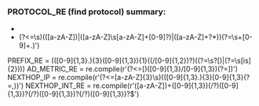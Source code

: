 ### PROTOCOL_RE (find protocol) summary:
* 
* (?<=\s)(([a-zA-Z])|([a-zA-Z]\s[a-zA-Z]+[0-9]?)|([a-zA-Z]+?\*))(?=\s+[0-9]+\.)')

PREFIX_RE = (([0-9]{1,3}\.){3}([0-9]{1,3}){1}((/[0-9]{1,2})?)((?=\s?\[)|(?=\s[is]{2})))
AD_METRIC_RE = re.compile(r'(?<=\[)([0-9]{1,3}/[0-9]{1,3})(?=\])')
NEXTHOP_IP = re.compile(r'(?<=[a-zA-Z]{3}\s)(([0-9]{1,3}\.){3}[0-9]{1,3}(?=,))')
NEXTHOP_INT_RE = re.compile(r'([a-zA-Z])+([0-9]{1,3})(/?)([0-9]{1,3})?(/?)([0-9]{1,3})?(/?)([0-9]{1,3})?$')
